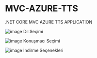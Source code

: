 # MVC-AZURE-TTS
 .NET CORE MVC AZURE TTS APPLICATION

 
![image](https://github.com/byrmgng/MVC-AZURE-TTS/assets/59783528/3dfb7f45-e9a3-4fb1-9fc7-80ce82574b0d)
Dil Seçimi



![image](https://github.com/byrmgng/MVC-AZURE-TTS/assets/59783528/ea5e8c3b-7f09-430d-874d-0bfebe86e31d)
Konuşmacı Seçimi



![image](https://github.com/byrmgng/MVC-AZURE-TTS/assets/59783528/4bf8d9aa-35c8-4aad-80c2-3e19b133d67a)
İndirme Seçenekleri
